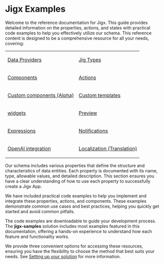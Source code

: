 # Jigx Examples

Welcome to the reference documentation for Jigx. This guide provides detailed information on the properties, actions, and states with practical code examples to help you effectively utilize our schema. This reference content is designed to be a comprehensive resource for all your needs, covering:

<table isTableHeaderOn="false" selectedColumns="" selectedRows="" selectedTable="false">
  <tr>
    <td selected="false" align="left">
      <p><a href="Data%20Providers.md">Data Providers</a></p>
    </td>
    <td selected="false" align="left">
      <p><a href="Jig%20Types.md">Jig Types</a></p>
    </td>
  </tr>
  <tr>
    <td selected="false" align="left">
      <p><a href="Components.md">Components</a></p>
    </td>
    <td selected="false" align="left">
      <p><a href="Actions.md">Actions</a></p>
    </td>
  </tr>
  <tr>
    <td selected="false" align="left">
      <p><a href="Custom%20components%20_Alpha_.md">Custom components (Alpha)</a></p>
    </td>
    <td selected="false" align="left">
      <p><a href="Custom%20components%20_Alpha_/Templates%20_Alpha_.md">Custom templates</a></p>
    </td>
  </tr>
  <tr>
    <td selected="false" align="left">
      <p><a href="Widgets.md">widgets</a></p>
    </td>
    <td selected="false" align="left">
      <p><a href="Preview.md">Preview</a></p>
    </td>
  </tr>
  <tr>
    <td selected="false" align="left">
      <p><a href="Expressions.md">Expressions</a></p>
    </td>
    <td selected="false" align="left">
      <p><a href="Notifications.md">Notifications</a></p>
    </td>
  </tr>
  <tr>
    <td selected="false" align="left">
      <p><a href="OpenAI%20integration.md">OpenAI integration</a></p>
    </td>
    <td selected="false" align="left">
      <p><a href="Localization%20_Translation_.md">Localization (Translation)</a></p>
    </td>
  </tr>
</table>

Our schema includes various properties that define the structure and characteristics of data entities. Each property is documented with its name, type, allowable values, and detailed description. This section ensures you have a clear understanding of how to use each property to successfully create a Jigx App.

We have included practical code examples to help you implement and integrate these properties, actions, and components. These examples demonstrate common use cases and best practices, helping you quickly get started and avoid common pitfalls.

The code examples are downloadable to guide your development process. The **jigx-samples** solution includes most examples featured in this documentation, offering a hands-on experience to understand how each feature and functionality works.

We provide three convenient options for accessing these resources, ensuring you have the flexibility to choose the method that best suits your needs. See [Setting up your solution](Overview/Setting%20up%20your%20solution.md) for more information.

